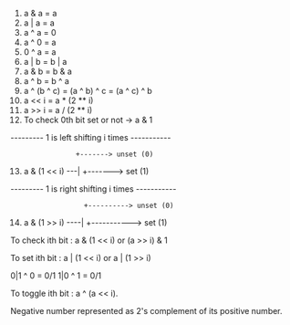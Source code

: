 1. a & a = a 
2. a | a = a
3. a ^ a = 0
4. a ^ 0 = a
5. 0 ^ a = a
6. a | b = b | a
7. a & b = b & a
8. a ^ b = b ^ a
9. a ^ (b ^ c) = (a ^ b) ^ c = (a ^ c) ^ b
10. a << i = a * (2 ** i)
11. a >> i = a / (2 ** i)
12. To check 0th bit set or not -> a & 1
   
--------- 1 is left shifting i times -----------    

                    +-------> unset (0)
13. a & (1 << i) ---|
                    +-------> set (1)

--------- 1 is right shifting i times -----------


                      +----------> unset (0)
14. a & (1 >> i)  ----|
                      +-----------> set (1)


    
To check ith bit : a & (1 << i) or (a >> i) & 1

To set ith bit : a | (1 << i) or a | (1 >> i)

0|1 ^ 0 = 0/1
1|0 ^ 1 = 0/1

To toggle ith bit : a ^ (a << i).

Negative number represented as 2's complement of its positive number.
